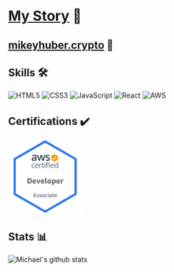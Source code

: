 # [My Story](https://www.mikeyhuber.me/My-Story) :book:

## [mikeyhuber.crypto](https://ud.me/mikeyhuber.crypto) :money_mouth_face:

## Skills :hammer_and_wrench:

<!-- https://github.com/Ileriayo/markdown-badges#markdown-badges -->

![HTML5](https://img.shields.io/badge/html5-%23E34F26.svg?style=for-the-badge&logo=html5&logoColor=white) ![CSS3](https://img.shields.io/badge/css3-%231572B6.svg?style=for-the-badge&logo=css3&logoColor=white) ![JavaScript](https://img.shields.io/badge/javascript-%23323330.svg?style=for-the-badge&logo=javascript&logoColor=%23F7DF1E) ![React](https://img.shields.io/badge/react-%2320232a.svg?style=for-the-badge&logo=react&logoColor=%2361DAFB) ![AWS](https://img.shields.io/badge/AWS-%23FF9900.svg?style=for-the-badge&logo=amazon-aws&logoColor=white)

## Certifications :heavy_check_mark:

![AWS Developer Associate](/AWS-Developer-Associate-2020.png)

## Stats :bar_chart:

![Michael's github stats](https://github-readme-stats.vercel.app/api?username=mshuber1981&show_icons=true&theme=react)
